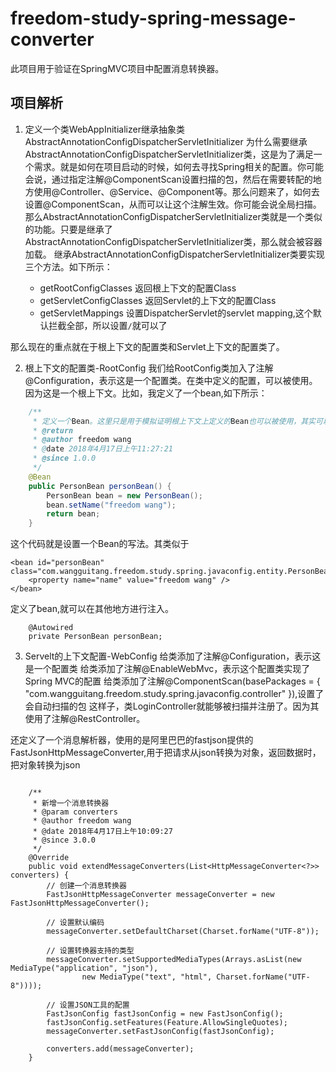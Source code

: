 # freedom-study-spring-message-converter
此项目用于验证在SpringMVC项目中配置消息转换器。

## 项目解析
1. 定义一个类WebAppInitializer继承抽象类AbstractAnnotationConfigDispatcherServletInitializer
为什么需要继承AbstractAnnotationConfigDispatcherServletInitializer类，这是为了满足一个需求。就是如何在项目启动的时候，如何去寻找Spring相关的配置。你可能会说，通过指定注解@ComponentScan设置扫描的包，然后在需要转配的地方使用@Controller、@Service、@Component等。那么问题来了，如何去设置@ComponentScan，从而可以让这个注解生效。你可能会说全局扫描。那么AbstractAnnotationConfigDispatcherServletInitializer类就是一个类似的功能。只要是继承了AbstractAnnotationConfigDispatcherServletInitializer类，那么就会被容器加载。
继承AbstractAnnotationConfigDispatcherServletInitializer类要实现三个方法。如下所示：

	* getRootConfigClasses 返回根上下文的配置Class
	* getServletConfigClasses 返回Servlet的上下文的配置Class
	* getServletMappings 设置DispatcherServlet的servlet mapping,这个默认拦截全部，所以设置`/`就可以了
	
那么现在的重点就在于根上下文的配置类和Servlet上下文的配置类了。

2. 根上下文的配置类-RootConfig
我们给RootConfig类加入了注解@Configuration，表示这是一个配置类。在类中定义的配置，可以被使用。因为这是一个根上下文。比如，我定义了一个bean,如下所示：
```java
	/**
	 * 定义一个Bean。这里只是用于模拟证明根上下文上定义的Bean也可以被使用，其实可以添加注解@Component进行添加
	 * @return
	 * @author freedom wang
	 * @date 2018年4月17日上午11:27:21
	 * @since 1.0.0
	 */
	@Bean
	public PersonBean personBean() {
		PersonBean bean = new PersonBean();
		bean.setName("freedom wang");
		return bean;
	}
```

这个代码就是设置一个Bean的写法。其类似于

```
<bean id="personBean" class="com.wangguitang.freedom.study.spring.javaconfig.entity.PersonBean">
	<property name="name" value="freedom wang" />
</bean>
```

定义了bean,就可以在其他地方进行注入。

```
	@Autowired
	private PersonBean personBean;
```

3. Servelt的上下文配置-WebConfig
给类添加了注解@Configuration，表示这是一个配置类
给类添加了注解@EnableWebMvc，表示这个配置类实现了Spring MVC的配置
给类添加了注解@ComponentScan(basePackages = { "com.wangguitang.freedom.study.spring.javaconfig.controller" }),设置了会自动扫描的包
这样子，类LoginController就能够被扫描并注册了。因为其使用了注解@RestController。

还定义了一个消息解析器，使用的是阿里巴巴的fastjson提供的FastJsonHttpMessageConverter,用于把请求从json转换为对象，返回数据时，把对象转换为json
```

	/**
	 * 新增一个消息转换器
	 * @param converters
	 * @author freedom wang
	 * @date 2018年4月17日上午10:09:27
	 * @since 3.0.0
	 */
	@Override
	public void extendMessageConverters(List<HttpMessageConverter<?>> converters) {
		// 创建一个消息转换器
		FastJsonHttpMessageConverter messageConverter = new FastJsonHttpMessageConverter();

		// 设置默认编码
		messageConverter.setDefaultCharset(Charset.forName("UTF-8"));

		// 设置转换器支持的类型
		messageConverter.setSupportedMediaTypes(Arrays.asList(new MediaType("application", "json"),
				new MediaType("text", "html", Charset.forName("UTF-8"))));

		// 设置JSON工具的配置
		FastJsonConfig fastJsonConfig = new FastJsonConfig();
		fastJsonConfig.setFeatures(Feature.AllowSingleQuotes);
		messageConverter.setFastJsonConfig(fastJsonConfig);

		converters.add(messageConverter);
	}
```
